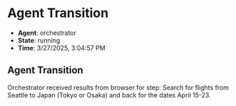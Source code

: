# Agent Transition

- **Agent**: orchestrator
- **State**: running
- **Time**: 3/27/2025, 3:04:57 PM

## Agent Transition

Orchestrator received results from browser for step: Search for flights from Seattle to Japan (Tokyo or Osaka) and back for the dates April 15-23.

